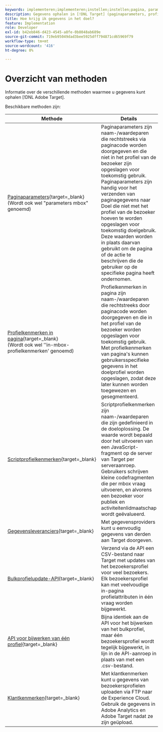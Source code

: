 ```yaml
---
keywords: implementeren;implementeren;instellen;instellen;pagina, parameter;tomcat;url gecodeerd;in-page profiel, kenmerk;mbox, parameter;in-page profiel, kenmerken;script, profielkenmerk;bulk profiel, update-API;single file, update-API;klantkenmerken;gegevensproviders;data provider;data provider
description: Gegevens ophalen in [!DNL Target] (paginaparameters, profielkenmerken, scriptprofielkenmerken, gegevensproviders, API's voor één en één bulkprofielupdate, klantkenmerken).
title: Hoe krijg ik gegevens in het doel?
feature: Implementation
role: Developer
exl-id: b42eb846-d423-4545-a8fe-0b8048ab689e
source-git-commit: 719eb95049dad3bee5925dff794871cd65969f79
workflow-type: tm+mt
source-wordcount: '416'
ht-degree: 0%

---
```


# Overzicht van methoden

Informatie over de verschillende methoden waarmee u gegevens kunt ophalen [!DNL Adobe Target].

Beschikbare methoden zijn:

| Methode | Details |
| --- | --- |
| [Paginaparameters](https://developer.adobe.com/target/before-implement/methods-to-get-data-into-target/page-parameters/){target=_blank}<br>(Wordt ook wel &quot;parameters mbox&quot; genoemd) | Paginaparameters zijn naam-/waardeparen die rechtstreeks via paginacode worden doorgegeven en die niet in het profiel van de bezoeker zijn opgeslagen voor toekomstig gebruik.<br>Paginaparameters zijn handig voor het verzenden van paginagegevens naar Doel die niet met het profiel van de bezoeker hoeven te worden opgeslagen voor toekomstig doelgebruik. Deze waarden worden in plaats daarvan gebruikt om de pagina of de actie te beschrijven die de gebruiker op de specifieke pagina heeft ondernomen. |
| [Profielkenmerken in pagina](https://developer.adobe.com/target/before-implement/methods-to-get-data-into-target/in-page-profile-attributes/){target=_blank}<br>(Wordt ook wel &#39;&#39;in-mbox-profielkenmerken&#39; genoemd) | Profielkenmerken in pagina zijn naam-/waardeparen die rechtstreeks door paginacode worden doorgegeven en die in het profiel van de bezoeker worden opgeslagen voor toekomstig gebruik.<br>Met profielkenmerken van pagina&#39;s kunnen gebruikersspecifieke gegevens in het doelprofiel worden opgeslagen, zodat deze later kunnen worden toegewezen en gesegmenteerd. |
| [Scriptprofielkenmerken](https://developer.adobe.com/target/before-implement/methods-to-get-data-into-target/script-profile-attributes/){target=_blank} | Scriptprofielkenmerken zijn naam-/waardeparen die zijn gedefinieerd in de doeloplossing. De waarde wordt bepaald door het uitvoeren van een JavaScript-fragment op de server van Target per serveraanroep.<br>Gebruikers schrijven kleine codefragmenten die per mbox vraag uitvoeren, en alvorens een bezoeker voor publiek en activiteitenlidmaatschap wordt geëvalueerd. |
| [Gegevensleveranciers](https://developer.adobe.com/target/before-implement/methods-to-get-data-into-target/data-providers/){target=_blank} | Met gegevensproviders kunt u eenvoudig gegevens van derden aan Target doorgeven. |
| [Bulkprofielupdate-API](https://developer.adobe.com/target/before-implement/methods-to-get-data-into-target/bulk-profile-update-api/){target=_blank} | Verzend via de API een CSV-bestand naar Target met updates van het bezoekersprofiel voor veel bezoekers. Elk bezoekersprofiel kan met veelvoudige in-pagina profielattributen in één vraag worden bijgewerkt. |
| [API voor bijwerken van één profiel](https://developer.adobe.com/target/before-implement/methods-to-get-data-into-target/single-profile-update-api/){target=_blank} | Bijna identiek aan de API voor het bijwerken van het bulkprofiel, maar één bezoekersprofiel wordt tegelijk bijgewerkt, in lijn in de API-aanroep in plaats van met een .csv-bestand. |
| [Klantkenmerken](https://developer.adobe.com/target/before-implement/methods-to-get-data-into-target/customer-attributes/){target=_blank} | Met klantkenmerken kunt u gegevens van bezoekersprofielen uploaden via FTP naar de Experience Cloud. Gebruik de gegevens in Adobe Analytics en Adobe Target nadat ze zijn geüpload. |












